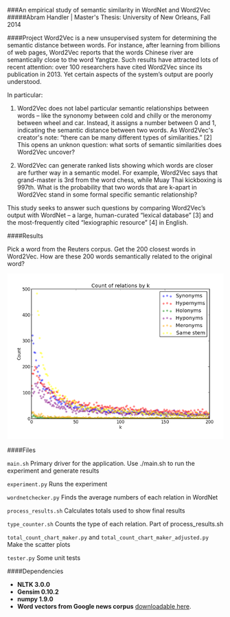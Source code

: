 ###An empirical study of semantic similarity in WordNet and Word2Vec
#####Abram Handler | Master's Thesis: University of New Orleans, Fall 2014

####Project
Word2Vec is a new unsupervised system for determining the semantic distance between words. For instance, after learning from billions of web pages, Word2Vec reports that the words Chinese river are semantically close to the word Yangtze. Such results have attracted lots of recent attention: over 100 researchers have cited Word2Vec since its publication in 2013. Yet certain aspects of the system’s output are poorly understood. 

In particular:

1. Word2Vec does not label particular semantic relationships between words – like the synonomy between cold and chilly or the meronomy between wheel and car. Instead, it assigns a number between 0 and 1, indicating the semantic distance between two words. As Word2Vec's creator's note: “there can be many different types of similarities.” [2] This opens an unknon question: what sorts of semantic similarities does Word2Vec uncover?

2. Word2Vec can generate ranked lists showing which words are closer are further way in a semantic model. For example, Word2Vec says that grand-master is 3rd from the word chess, while Muay Thai kickboxing is 997th. What is the probability that two words that are k-apart in Word2Vec stand in some formal specific semantic relationship?

This study seeks to answer such questions by comparing Word2Vec’s output with WordNet – a large, human-curated “lexical database” [3] and the most-frequently cited “lexiographic resource” [4] in English.

####Results

Pick a word from the Reuters corpus. Get the 200 closest words in Word2Vec. How are these 200 words semantically related to the original word?

![All results](images/total.png)

####Files

`main.sh` Primary driver for the application. Use ./main.sh to run the experiment and generate results

`experiment.py` Runs the experiment

`wordnetchecker.py` Finds the average numbers of each relation in WordNet

`process_results.sh` Calculates totals used to show final results

`type_counter.sh` Counts the type of each relation. Part of process_results.sh

`total_count_chart_maker.py` and `total_count_chart_maker_adjusted.py` Make the scatter plots

`tester.py` Some unit tests

####Dependencies

* **NLTK 3.0.0**
* **Gensim 0.10.2**
* **numpy 1.9.0**
* **Word vectors from Google news corpus** [downloadable here](https://code.google.com/p/word2vec/).


